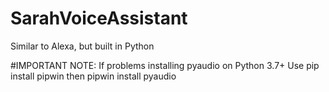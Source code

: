 # SarahVoiceAssistant
Similar to Alexa, but built in Python


#IMPORTANT NOTE:
If problems installing pyaudio on Python 3.7+
Use pip install pipwin
then
pipwin install pyaudio
